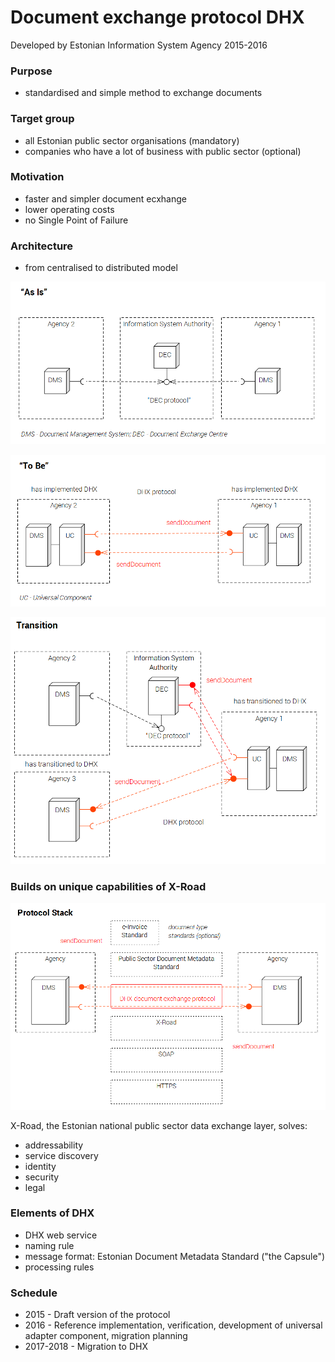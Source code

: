 # Document exchange protocol DHX

Developed by Estonian Information System Agency 2015-2016

### Purpose
* standardised and simple method to exchange documents

### Target group
* all Estonian public sector organisations (mandatory)
* companies who have a lot of business with public sector (optional)

### Motivation
* faster and simpler document ecxhange
* lower operating costs
* no Single Point of Failure

### Architecture
* from centralised to distributed model

![](img//AsIs.PNG) 

![](img//ToBe.PNG) 

![](img//Transition.PNG) 

### Builds on unique capabilities of X-Road

![](img//ProtocolStack.PNG)

X-Road, the Estonian national public sector data exchange layer, solves:
* addressability
* service discovery
* identity
* security
* legal

### Elements of DHX
* DHX web service
* naming rule
* message format: Estonian Document Metadata Standard ("the Capsule")
* processing rules

### Schedule
* 2015 - Draft version of the protocol
* 2016 - Reference implementation, verification, development of universal adapter component, migration planning
* 2017-2018 - Migration to DHX
